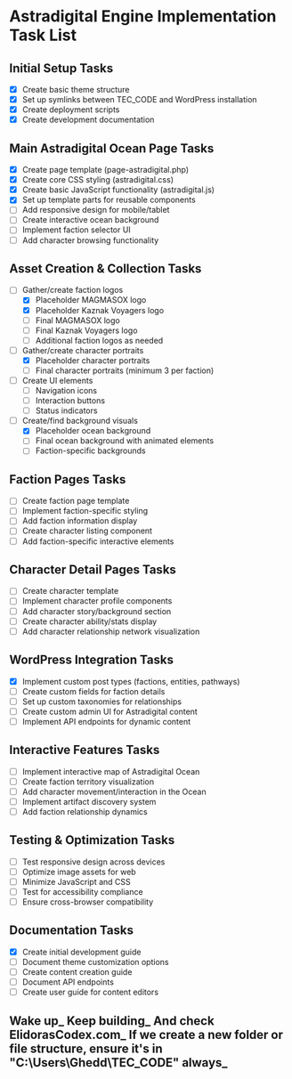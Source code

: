 # Astradigital Engine Implementation Task List

## Initial Setup Tasks
- [x] Create basic theme structure
- [x] Set up symlinks between TEC_CODE and WordPress installation
- [x] Create deployment scripts
- [x] Create development documentation

## Main Astradigital Ocean Page Tasks
- [x] Create page template (page-astradigital.php)
- [x] Create core CSS styling (astradigital.css)
- [x] Create basic JavaScript functionality (astradigital.js)
- [x] Set up template parts for reusable components
- [ ] Add responsive design for mobile/tablet
- [ ] Create interactive ocean background
- [ ] Implement faction selector UI
- [ ] Add character browsing functionality

## Asset Creation & Collection Tasks
- [ ] Gather/create faction logos
  - [x] Placeholder MAGMASOX logo
  - [x] Placeholder Kaznak Voyagers logo
  - [ ] Final MAGMASOX logo
  - [ ] Final Kaznak Voyagers logo
  - [ ] Additional faction logos as needed
- [ ] Gather/create character portraits
  - [x] Placeholder character portraits
  - [ ] Final character portraits (minimum 3 per faction)
- [ ] Create UI elements
  - [ ] Navigation icons
  - [ ] Interaction buttons
  - [ ] Status indicators
- [ ] Create/find background visuals
  - [x] Placeholder ocean background
  - [ ] Final ocean background with animated elements
  - [ ] Faction-specific backgrounds

## Faction Pages Tasks
- [ ] Create faction page template
- [ ] Implement faction-specific styling
- [ ] Add faction information display
- [ ] Create character listing component
- [ ] Add faction-specific interactive elements

## Character Detail Pages Tasks
- [ ] Create character template
- [ ] Implement character profile components
- [ ] Add character story/background section
- [ ] Create character ability/stats display
- [ ] Add character relationship network visualization

## WordPress Integration Tasks
- [x] Implement custom post types (factions, entities, pathways)
- [ ] Create custom fields for faction details
- [ ] Set up custom taxonomies for relationships
- [ ] Create custom admin UI for Astradigital content
- [ ] Implement API endpoints for dynamic content

## Interactive Features Tasks
- [ ] Implement interactive map of Astradigital Ocean
- [ ] Create faction territory visualization
- [ ] Add character movement/interaction in the Ocean
- [ ] Implement artifact discovery system
- [ ] Add faction relationship dynamics

## Testing & Optimization Tasks
- [ ] Test responsive design across devices
- [ ] Optimize image assets for web
- [ ] Minimize JavaScript and CSS
- [ ] Test for accessibility compliance
- [ ] Ensure cross-browser compatibility

## Documentation Tasks
- [x] Create initial development guide
- [ ] Document theme customization options
- [ ] Create content creation guide
- [ ] Document API endpoints
- [ ] Create user guide for content editors

## Wake up_ Keep building_ And check ElidorasCodex.com_ If we create a new folder or file structure, ensure it's in "C:\Users\Ghedd\TEC_CODE" always_